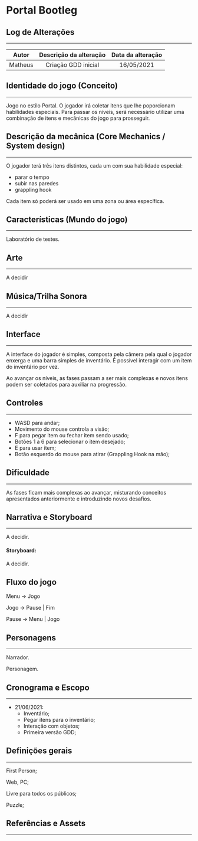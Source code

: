 # Portal Bootleg

<Resumo do jogo>

## Log de Alterações
---

|  Autor  | Descrição da alteração | Data da alteração |
| :-----: | :--------------------: | :---------------: |
| Matheus |  Criação GDD inicial   |    16/05/2021     |



## Identidade do jogo (Conceito)
---

Jogo no estilo Portal. O jogador irá coletar itens que lhe 
poporcionam habilidades especiais. Para passar os níveis, 
será necessário utilizar uma combinação de itens e mecânicas
do jogo para prosseguir.


## Descrição da mecânica (Core Mechanics / System design)
--- 

O jogador terá três itens distintos, cada um com sua habilidade
especial:

- parar o tempo
- subir nas paredes
- grappling hook

Cada item só poderá ser usado em uma zona ou área específica.

## Características (Mundo do jogo)
---

Laboratório de testes.

## Arte
---

A decidir

## Música/Trilha Sonora
---

A decidir

## Interface
---

A interface do jogador é simples, composta pela câmera pela 
qual o jogador enxerga e uma barra simples de inventário. É 
possível interagir com um item do inventário por vez.

Ao avançar os níveis, as fases passam a ser mais complexas e 
novos itens podem ser coletados para auxiliar na progressão. 

## Controles
---

- WASD para andar;
- Movimento do mouse controla a visão;
- F para pegar item ou fechar item sendo usado;
- Botões 1 a 6 para selecionar o item desejado;
- E para usar item;
- Botão esquerdo do mouse para atirar (Grappling Hook na mão);

## Dificuldade
---

As fases ficam mais complexas ao avançar, misturando conceitos
apresentados anteriormente e introduzindo novos desafios.

## Narrativa e Storyboard
---

A decidir.

#### Storyboard:

A decidir.

## Fluxo do jogo

Menu → Jogo

Jogo → Pause | Fim

Pause → Menu | Jogo

## Personagens
---

Narrador.

Personagem.

## Cronograma e Escopo
---

- 21/06/2021:
  - Inventário;
  - Pegar itens para o inventário;
  - Interação com objetos;
  - Primeira versão GDD;


## Definições gerais
---

First Person;

Web, PC;

Livre para todos os públicos;

Puzzle;

## Referências e Assets
---


